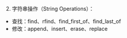 ﻿2. 字符串操作（String Operations）：
+ 查找：find、rfind、find_first_of、find_last_of
+ 修改：append、insert、erase、replace
